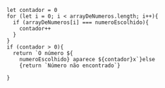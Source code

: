 ``` function contaOcorrencias(arrayDeNumeros, numeroEscolhido) {
let contador = 0
for (let i = 0; i < arrayDeNumeros.length; i++){
  if (arrayDeNumeros[i] === numeroEscolhido){
    contador++
  }
}
if (contador > 0){
  return `O número ${
    numeroEscolhido} aparece ${contador}x`}else 
    {return `Número não encontrado`}
  
}

```